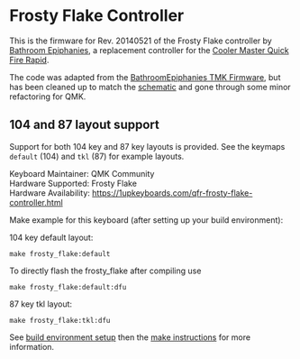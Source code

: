 # Frosty Flake Controller

This is the firmware for Rev. 20140521 of the Frosty Flake controller
by [Bathroom Epiphanies](http://bathroomepiphanies.com/controllers/),
a replacement controller for the [Cooler Master Quick Fire
Rapid](http://www.coolermaster.com/peripheral/keyboards/quickfirerapid/).

The code was adapted from the [BathroomEpiphanies TMK
Firmware](https://github.com/BathroomEpiphanies/epiphanies_tmk_keyboard/tree/master/be_controllers),
but has been cleaned up to match the
[schematic](https://deskthority.net/wiki/File:Frosty_Flake_Schematics.pdf)
and gone through some minor refactoring for QMK.

## 104 and 87 layout support

Support for both 104 key and 87 key layouts is provided. See the
keymaps `default` (104) and `tkl` (87) for example layouts.

Keyboard Maintainer: QMK Community  
Hardware Supported: Frosty Flake  
Hardware Availability: https://1upkeyboards.com/qfr-frosty-flake-controller.html  

Make example for this keyboard (after setting up your build environment):

104 key default layout:

```
make frosty_flake:default
```

To directly flash the frosty_flake after compiling use

```
make frosty_flake:default:dfu
```

87 key tkl layout:

```
make frosty_flake:tkl:dfu
```

See [build environment
setup](https://docs.qmk.fm/build_environment_setup.html) then the
[make instructions](https://docs.qmk.fm/make_instructions.html) for
more information.
